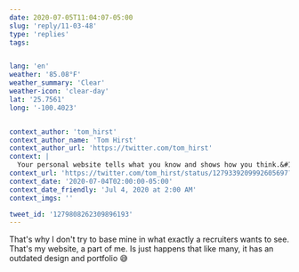 ```yaml
---
date: 2020-07-05T11:04:07-05:00
slug: 'reply/11-03-48'
type: 'replies'
tags:


lang: 'en'
weather: '85.08°F'
weather_summary: 'Clear'
weather-icon: 'clear-day'
lat: '25.7561'
long: '-100.4023'


context_author: 'tom_hirst'
context_author_name: 'Tom Hirst'
context_author_url: 'https://twitter.com/tom_hirst'
context: |
  Your personal website tells what you know and shows how you think.&#10;&#10;Use it as your differentiator.
context_url: 'https://twitter.com/tom_hirst/status/1279339209992605697?s=12'
context_date: '2020-07-04T02:00:00-05:00'
context_date_friendly: 'Jul 4, 2020 at 2:00 AM'
context_imgs: ''

tweet_id: '1279808262309896193'
---
```

That's why I don't try to base mine in what exactly a recruiters wants to see. That's my website, a part of me. Is just happens that like many, it has an outdated design and portfolio 😅